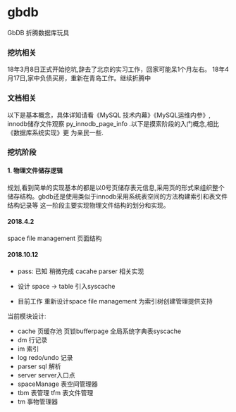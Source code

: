 # gbdb
   GbDB   折腾数据库玩具

### 挖坑相关
18年3月8日正式开始挖坑,辞去了北京的实习工作，回家可能呆1个月左右。
18年4月17日,家中负债买房，重新在青岛工作。继续折腾中
### 文档相关

以下是基本概念，具体详知请看《MySQL 技术内幕》《MySQL运维内参》, innodb储存文件观察 py_innodb_page_info .以下是摸索阶段的入门概念,相比《数据库系统实现》更
为亲民一些.


### 挖坑阶段

#### 1. 物理文件储存逻辑
   规划,看到简单的实现基本的都是以0号页储存表元信息,采用页的形式来组织整个储存结构。gbdb还是使用类似于innodb采用系统表空间的方法构建索引和表文件结构记录等
   这一阶段主要实现物理文件结构的划分和实现。
####  2018.4.2
   space file management 页面结构
####  2018.10.12
   - pass: 已知 稍微完成 cacahe parser 相关实现

   - 设计 space -> table  引入syscache

   - 目前工作 重新设计space file management 为索引树创建管理提供支持

当前模块设计:
   - cache 页缓存池 页锁bufferpage  全局系统字典表syscache
   - dm 行记录
   - im 索引
   - log redo/undo 记录
   - parser sql 解析
   - server server入口点
   - spaceManage 表空间管理器
   - tbm 表管理 tfm 表文件管理
   - tm 事物管理器


